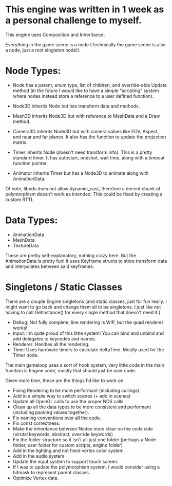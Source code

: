# This engine was written in 1 week as a personal challenge to myself.

This engine uses Composition and Inheritance.

Everything in the game scene is a node (Technically the game scene is also a node, just a root singleton node!).

# Node Types:
* Node has a parent, enum type, list of children, and override-able Update method (in the future I would like to have a simple "scripting" system where nodes instead store a reference to a user defined function).

* Node3D inherits Node but has transform data and methods.

* Mesh3D inherits Node3D but with reference to MeshData and a Draw method.

* Camera3D inherits Node3D but with camera values like FOV, Aspect, and near and far planes. It also has the function to update the projection matrix.

* Timer inherits Node (doesn't need transform info). This is a pretty standard timer. It has autostart, oneshot, wait time, along with a timeout function pointer.

* Animator inherits Timer but has a Node3D to animate along with AnimationData.

Of note, libnds does not allow dynamic_cast, therefore a decent chunk of polymorphism doesn't work as intended. This could be fixed by creating a custom RTTI.

# Data Types:
* AnimationData
* MeshData
* TextureData

These are pretty self-explanatory, nothing crazy here. But the AnimationData is pretty fun! It uses Keyframe structs to store transform data and interpolates between said keyframes.

# Singletons / Static Classes
There are a couple Engine singletons (and static classes, just for fun really. I might want to go back and change them all to be singletons. I just like not having to call GetInstance() for every single method that doesn't need it.)
* Debug: Not fully complete, line rendering is WIP, but the quad renderer works!
* Input: I'm quite proud of this little system! You can bind and unbind and add delegates to keycodes and names.
* Renderer: Handles all the rendering.
* Time: Uses hardware timers to calculate deltaTime. Mostly used for the Timer node.

The main gameloop uses a sort of hook system, very little code in the main function is Engine code, mostly that should just be user code.


Given more time, these are the things I'd like to work on:
* Fixing Rendering to be more performant (including cullings)
* Add in a simple way to switch scenes (+ add in scenes)
* Update all OpenGL calls to use the proper NDS calls.
* Clean up all the data types to be more consistent and performant (including packing values together).
* Fix naming conventions over all the code.
* Fix const correctness.
* Make the inheritance between Nodes more clear on the code side (virutal keywords, abstract, override keywords)
* Fix the folder structure so it isn't all just one folder (perhaps a Node folder, user folder for custom scripts, engine folder)
* Add in the lighting and not fixed vertex color system.
* Add in the audio system
* Update the input system to support touch screen.
* If I was to update the polymorphism system, I would consider using a bitmask to represent parent classes.
* Optimize Vertex data.
